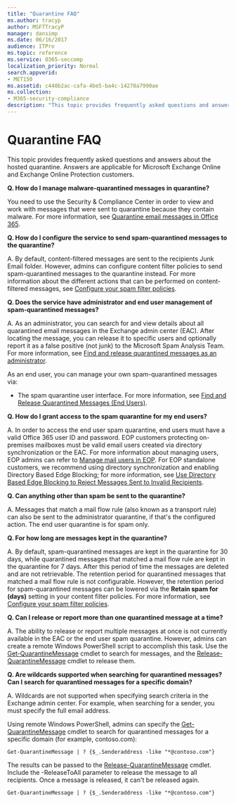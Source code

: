 ```yaml
---
title: "Quarantine FAQ"
ms.author: tracyp
author: MSFTTracyP
manager: dansimp
ms.date: 06/16/2017
audience: ITPro
ms.topic: reference
ms.service: O365-seccomp
localization_priority: Normal
search.appverid:
- MET150
ms.assetid: c440b2ac-cafa-4be5-ba4c-14278a7990ae
ms.collection:
- M365-security-compliance
description: "This topic provides frequently asked questions and answers about the hosted quarantine."
---
```


# Quarantine FAQ

This topic provides frequently asked questions and answers about the hosted quarantine. Answers are applicable for Microsoft Exchange Online and Exchange Online Protection customers.
  
 **Q. How do I manage malware-quarantined messages in quarantine?**
  
You need to use the Security &amp; Compliance Center in order to view and work with messages that were sent to quarantine because they contain malware. For more information, see [Quarantine email messages in Office 365](https://support.office.com/article/Quarantine-email-messages-in-Office-365-4c234874-015e-4768-8495-98fcccfc639b).
  
 **Q. How do I configure the service to send spam-quarantined messages to the quarantine?**
  
A. By default, content-filtered messages are sent to the recipients Junk Email folder. However, admins can configure content filter policies to send spam-quarantined messages to the quarantine instead. For more information about the different actions that can be performed on content-filtered messages, see [Configure your spam filter policies](configure-your-spam-filter-policies.md).
  
 **Q. Does the service have administrator and end user management of spam-quarantined messages?**
  
A. As an administrator, you can search for and view details about all quarantined email messages in the Exchange admin center (EAC). After locating the message, you can release it to specific users and optionally report it as a false positive (not junk) to the Microsoft Spam Analysis Team. For more information, see [Find and release quarantined messages as an administrator](find-and-release-quarantined-messages-as-an-administrator.md).
  
As an end user, you can manage your own spam-quarantined messages via: 
  
- The spam quarantine user interface. For more information, see [Find and Release Quarantined Messages (End Users)](http://technet.microsoft.com/library/e439b560-827a-4807-abd3-6b861c1ff786.aspx).
        
 **Q. How do I grant access to the spam quarantine for my end users?**
  
A. In order to access the end user spam quarantine, end users must have a valid Office 365 user ID and password. EOP customers protecting on-premises mailboxes must be valid email users created via directory synchronization or the EAC. For more information about managing users, EOP admins can refer to [Manage mail users in EOP](eop/manage-mail-users-in-eop.md). For EOP standalone customers, we recommend using directory synchronization and enabling Directory Based Edge Blocking; for more information, see [Use Directory Based Edge Blocking to Reject Messages Sent to Invalid Recipients](http://technet.microsoft.com/library/ca7b7416-92ed-40ad-abdb-695be46ea2e4.aspx).
  
 **Q. Can anything other than spam be sent to the quarantine?**
  
A. Messages that match a mail flow rule (also known as a transport rule) can also be sent to the administrator quarantine, if that's the configured action. The end user quarantine is for spam only.
  
 **Q. For how long are messages kept in the quarantine?**
  
A. By default, spam-quarantined messages are kept in the quarantine for 30 days, while quarantined messages that matched a mail flow rule are kept in the quarantine for 7 days. After this period of time the messages are deleted and are not retrievable. The retention period for quarantined messages that matched a mail flow rule is not configurable. However, the retention period for spam-quarantined messages can be lowered via the **Retain spam for (days)** setting in your content filter policies. For more information, see [Configure your spam filter policies](configure-your-spam-filter-policies.md).
  
 **Q. Can I release or report more than one quarantined message at a time?**
  
A. The ability to release or report multiple messages at once is not currently available in the EAC or the end user spam quarantine. However, admins can create a remote Windows PowerShell script to accomplish this task. Use the [Get-QuarantineMessage](http://technet.microsoft.com/library/88026da1-8dbc-49e7-80e8-112a32773c34.aspx) cmdlet to search for messages, and the [Release-QuarantineMessage](http://technet.microsoft.com/library/4a3aa05c-238f-46f2-b8dd-b0e3c38eab3e.aspx) cmdlet to release them. 
  
 **Q. Are wildcards supported when searching for quarantined messages? Can I search for quarantined messages for a specific domain?**
  
A. Wildcards are not supported when specifying search criteria in the Exchange admin center. For example, when searching for a sender, you must specify the full email address.
  
Using remote Windows PowerShell, admins can specify the [Get-QuarantineMessage](http://technet.microsoft.com/library/88026da1-8dbc-49e7-80e8-112a32773c34.aspx) cmdlet to search for quarantined messages for a specific domain (for example, contoso.com): 
  
```
Get-QuarantineMessage | ? {$_.Senderaddress -like "*@contoso.com"}
```

The results can be passed to the [Release-QuarantineMessage](http://technet.microsoft.com/library/4a3aa05c-238f-46f2-b8dd-b0e3c38eab3e.aspx) cmdlet. Include the -ReleaseToAll parameter to release the message to all recipients. Once a message is released, it can't be released again. 
  
```
Get-QuarantineMessage | ? {$_.Senderaddress -like "*@contoso.com"}
```


